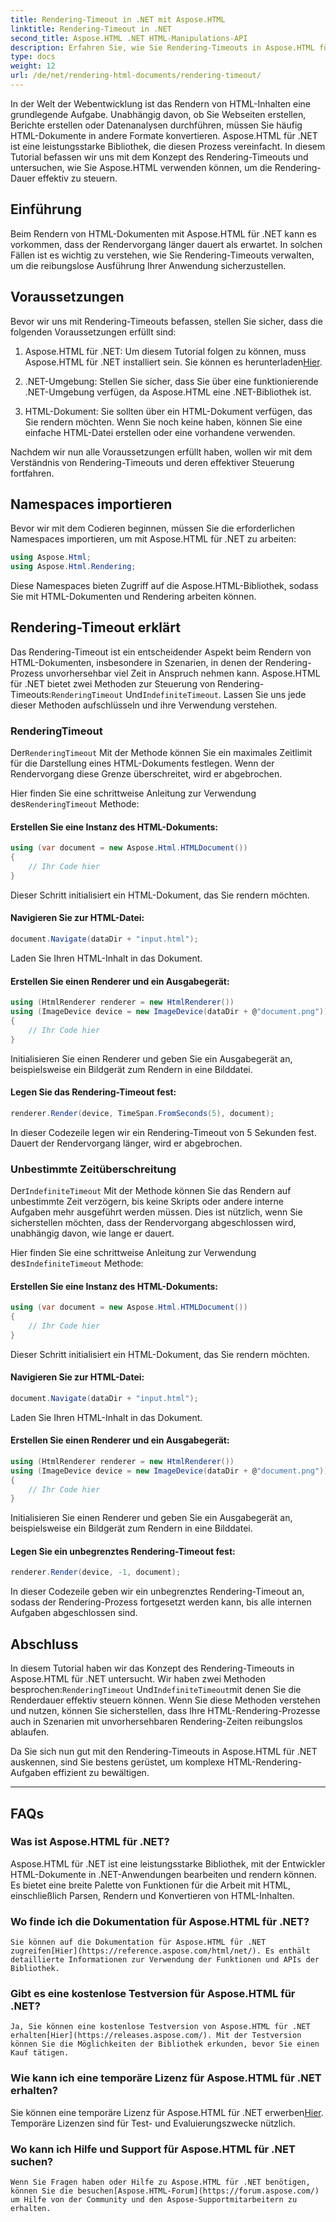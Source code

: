 ```yaml
---
title: Rendering-Timeout in .NET mit Aspose.HTML
linktitle: Rendering-Timeout in .NET
second_title: Aspose.HTML .NET HTML-Manipulations-API
description: Erfahren Sie, wie Sie Rendering-Timeouts in Aspose.HTML für .NET effektiv steuern. Entdecken Sie Rendering-Optionen und sorgen Sie für eine reibungslose Darstellung von HTML-Dokumenten.
type: docs
weight: 12
url: /de/net/rendering-html-documents/rendering-timeout/
---
```


In der Welt der Webentwicklung ist das Rendern von HTML-Inhalten eine grundlegende Aufgabe. Unabhängig davon, ob Sie Webseiten erstellen, Berichte erstellen oder Datenanalysen durchführen, müssen Sie häufig HTML-Dokumente in andere Formate konvertieren. Aspose.HTML für .NET ist eine leistungsstarke Bibliothek, die diesen Prozess vereinfacht. In diesem Tutorial befassen wir uns mit dem Konzept des Rendering-Timeouts und untersuchen, wie Sie Aspose.HTML verwenden können, um die Rendering-Dauer effektiv zu steuern.

## Einführung

Beim Rendern von HTML-Dokumenten mit Aspose.HTML für .NET kann es vorkommen, dass der Rendervorgang länger dauert als erwartet. In solchen Fällen ist es wichtig zu verstehen, wie Sie Rendering-Timeouts verwalten, um die reibungslose Ausführung Ihrer Anwendung sicherzustellen.

## Voraussetzungen

Bevor wir uns mit Rendering-Timeouts befassen, stellen Sie sicher, dass die folgenden Voraussetzungen erfüllt sind:

1.  Aspose.HTML für .NET: Um diesem Tutorial folgen zu können, muss Aspose.HTML für .NET installiert sein. Sie können es herunterladen[Hier](https://releases.aspose.com/html/net/).

2. .NET-Umgebung: Stellen Sie sicher, dass Sie über eine funktionierende .NET-Umgebung verfügen, da Aspose.HTML eine .NET-Bibliothek ist.

3. HTML-Dokument: Sie sollten über ein HTML-Dokument verfügen, das Sie rendern möchten. Wenn Sie noch keine haben, können Sie eine einfache HTML-Datei erstellen oder eine vorhandene verwenden.

Nachdem wir nun alle Voraussetzungen erfüllt haben, wollen wir mit dem Verständnis von Rendering-Timeouts und deren effektiver Steuerung fortfahren.

## Namespaces importieren

Bevor wir mit dem Codieren beginnen, müssen Sie die erforderlichen Namespaces importieren, um mit Aspose.HTML für .NET zu arbeiten:

```csharp
using Aspose.Html;
using Aspose.Html.Rendering;
```

Diese Namespaces bieten Zugriff auf die Aspose.HTML-Bibliothek, sodass Sie mit HTML-Dokumenten und Rendering arbeiten können.

## Rendering-Timeout erklärt

 Das Rendering-Timeout ist ein entscheidender Aspekt beim Rendern von HTML-Dokumenten, insbesondere in Szenarien, in denen der Rendering-Prozess unvorhersehbar viel Zeit in Anspruch nehmen kann. Aspose.HTML für .NET bietet zwei Methoden zur Steuerung von Rendering-Timeouts:`RenderingTimeout` Und`IndefiniteTimeout`. Lassen Sie uns jede dieser Methoden aufschlüsseln und ihre Verwendung verstehen.

### RenderingTimeout

 Der`RenderingTimeout` Mit der Methode können Sie ein maximales Zeitlimit für die Darstellung eines HTML-Dokuments festlegen. Wenn der Rendervorgang diese Grenze überschreitet, wird er abgebrochen.

 Hier finden Sie eine schrittweise Anleitung zur Verwendung des`RenderingTimeout` Methode:

#### Erstellen Sie eine Instanz des HTML-Dokuments:

   ```csharp
   using (var document = new Aspose.Html.HTMLDocument())
   {
       // Ihr Code hier
   }
   ```

   Dieser Schritt initialisiert ein HTML-Dokument, das Sie rendern möchten.

#### Navigieren Sie zur HTML-Datei:

   ```csharp
   document.Navigate(dataDir + "input.html");
   ```

   Laden Sie Ihren HTML-Inhalt in das Dokument.

#### Erstellen Sie einen Renderer und ein Ausgabegerät:

   ```csharp
   using (HtmlRenderer renderer = new HtmlRenderer())
   using (ImageDevice device = new ImageDevice(dataDir + @"document.png"))
   {
       // Ihr Code hier
   }
   ```

   Initialisieren Sie einen Renderer und geben Sie ein Ausgabegerät an, beispielsweise ein Bildgerät zum Rendern in eine Bilddatei.

#### Legen Sie das Rendering-Timeout fest:

   ```csharp
   renderer.Render(device, TimeSpan.FromSeconds(5), document);
   ```

   In dieser Codezeile legen wir ein Rendering-Timeout von 5 Sekunden fest. Dauert der Rendervorgang länger, wird er abgebrochen.

### Unbestimmte Zeitüberschreitung

 Der`IndefiniteTimeout` Mit der Methode können Sie das Rendern auf unbestimmte Zeit verzögern, bis keine Skripts oder andere interne Aufgaben mehr ausgeführt werden müssen. Dies ist nützlich, wenn Sie sicherstellen möchten, dass der Rendervorgang abgeschlossen wird, unabhängig davon, wie lange er dauert.

 Hier finden Sie eine schrittweise Anleitung zur Verwendung des`IndefiniteTimeout` Methode:

#### Erstellen Sie eine Instanz des HTML-Dokuments:

   ```csharp
   using (var document = new Aspose.Html.HTMLDocument())
   {
       // Ihr Code hier
   }
   ```

   Dieser Schritt initialisiert ein HTML-Dokument, das Sie rendern möchten.

#### Navigieren Sie zur HTML-Datei:

   ```csharp
   document.Navigate(dataDir + "input.html");
   ```

   Laden Sie Ihren HTML-Inhalt in das Dokument.

#### Erstellen Sie einen Renderer und ein Ausgabegerät:

   ```csharp
   using (HtmlRenderer renderer = new HtmlRenderer())
   using (ImageDevice device = new ImageDevice(dataDir + @"document.png"))
   {
       // Ihr Code hier
   }
   ```

   Initialisieren Sie einen Renderer und geben Sie ein Ausgabegerät an, beispielsweise ein Bildgerät zum Rendern in eine Bilddatei.

#### Legen Sie ein unbegrenztes Rendering-Timeout fest:

   ```csharp
   renderer.Render(device, -1, document);
   ```

   In dieser Codezeile geben wir ein unbegrenztes Rendering-Timeout an, sodass der Rendering-Prozess fortgesetzt werden kann, bis alle internen Aufgaben abgeschlossen sind.

## Abschluss

 In diesem Tutorial haben wir das Konzept des Rendering-Timeouts in Aspose.HTML für .NET untersucht. Wir haben zwei Methoden besprochen:`RenderingTimeout` Und`IndefiniteTimeout`mit denen Sie die Renderdauer effektiv steuern können. Wenn Sie diese Methoden verstehen und nutzen, können Sie sicherstellen, dass Ihre HTML-Rendering-Prozesse auch in Szenarien mit unvorhersehbaren Rendering-Zeiten reibungslos ablaufen.

Da Sie sich nun gut mit den Rendering-Timeouts in Aspose.HTML für .NET auskennen, sind Sie bestens gerüstet, um komplexe HTML-Rendering-Aufgaben effizient zu bewältigen.

---

## FAQs

### Was ist Aspose.HTML für .NET?
   Aspose.HTML für .NET ist eine leistungsstarke Bibliothek, mit der Entwickler HTML-Dokumente in .NET-Anwendungen bearbeiten und rendern können. Es bietet eine breite Palette von Funktionen für die Arbeit mit HTML, einschließlich Parsen, Rendern und Konvertieren von HTML-Inhalten.

### Wo finde ich die Dokumentation für Aspose.HTML für .NET?
    Sie können auf die Dokumentation für Aspose.HTML für .NET zugreifen[Hier](https://reference.aspose.com/html/net/). Es enthält detaillierte Informationen zur Verwendung der Funktionen und APIs der Bibliothek.

### Gibt es eine kostenlose Testversion für Aspose.HTML für .NET?
    Ja, Sie können eine kostenlose Testversion von Aspose.HTML für .NET erhalten[Hier](https://releases.aspose.com/). Mit der Testversion können Sie die Möglichkeiten der Bibliothek erkunden, bevor Sie einen Kauf tätigen.

### Wie kann ich eine temporäre Lizenz für Aspose.HTML für .NET erhalten?
   Sie können eine temporäre Lizenz für Aspose.HTML für .NET erwerben[Hier](https://purchase.aspose.com/temporary-license/). Temporäre Lizenzen sind für Test- und Evaluierungszwecke nützlich.

### Wo kann ich Hilfe und Support für Aspose.HTML für .NET suchen?
    Wenn Sie Fragen haben oder Hilfe zu Aspose.HTML für .NET benötigen, können Sie die besuchen[Aspose.HTML-Forum](https://forum.aspose.com/) um Hilfe von der Community und den Aspose-Supportmitarbeitern zu erhalten.



